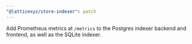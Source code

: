 ```yaml
---
"@latticexyz/store-indexer": patch
---
```


Add Prometheus metrics at `/metrics` to the Postgres indexer backend and frontend, as well as the SQLite indexer.

